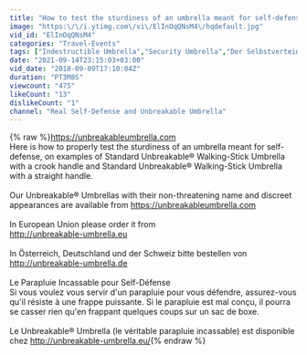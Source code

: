 ```yaml
---
title: "How to test the sturdiness of an umbrella meant for self-defense"
image: "https:\/\/i.ytimg.com\/vi\/ElInOqQNsM4\/hqdefault.jpg"
vid_id: "ElInOqQNsM4"
categories: "Travel-Events"
tags: ["Indestructible Umbrella","Security Umbrella","Der Selbstverteidigungsschirm"]
date: "2021-09-14T23:15:03+03:00"
vid_date: "2018-09-09T17:10:04Z"
duration: "PT3M8S"
viewcount: "475"
likeCount: "13"
dislikeCount: "1"
channel: "Real Self-Defense and Unbreakable Umbrella"
---
```

{% raw %}<a rel="nofollow" target="blank" href="https://unbreakableumbrella.com">https://unbreakableumbrella.com</a><br />Here is how to properly test the sturdiness of an umbrella meant for self-defense, on examples of Standard Unbreakable® Walking-Stick Umbrella with a crook handle and  Standard Unbreakable® Walking-Stick Umbrella with a straight handle.<br /><br />Our Unbreakable® Umbrellas with their non-threatening name and discreet appearances are available from <a rel="nofollow" target="blank" href="https://unbreakableumbrella.com">https://unbreakableumbrella.com</a> <br /><br />In European Union please order it from <br /><a rel="nofollow" target="blank" href="http://unbreakable-umbrella.eu">http://unbreakable-umbrella.eu</a> <br /><br />In Österreich, Deutschland und der Schweiz bitte bestellen von <a rel="nofollow" target="blank" href="http://unbreakable-umbrella.de">http://unbreakable-umbrella.de</a> <br /><br />Le Parapluie Incassable pour Self-Défense <br />Si vous voulez vous servir d'un parapluie pour vous défendre, assurez-vous qu'il résiste à une frappe puissante. Si le parapluie est mal conçu, il pourra se casser rien qu'en frappant quelques coups sur un sac de boxe. <br /><br />Le Unbreakable® Umbrella (le véritable parapluie incassable) est disponible chez <a rel="nofollow" target="blank" href="http://unbreakable-umbrella.eu/">http://unbreakable-umbrella.eu/</a>{% endraw %}
